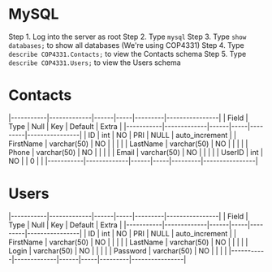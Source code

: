 
# MySQL

Step 1. Log into the server as root
Step 2. Type `mysql`
Step 3. Type `show databases;` to show all databases (We're using COP4331)
Step 4. Type `describe COP4331.Contacts;` to view the Contacts schema
Step 5. Type `describe COP4331.Users;` to view the Users schema

# Contacts

|-----------|-------------|------|-----|---------|----------------|
| Field     | Type        | Null | Key | Default | Extra          |
|-----------|-------------|------|-----|---------|----------------|
| ID        | int         | NO   | PRI | NULL    | auto_increment |
| FirstName | varchar(50) | NO   |     |         |                |
| LastName  | varchar(50) | NO   |     |         |                |
| Phone     | varchar(50) | NO   |     |         |                |
| Email     | varchar(50) | NO   |     |         |                |
| UserID    | int         | NO   |     | 0       |                |
|-----------|-------------|------|-----|---------|----------------|

# Users

|-----------|-------------|------|-----|---------|----------------|
| Field     | Type        | Null | Key | Default | Extra          |
|-----------|-------------|------|-----|---------|----------------|
| ID        | int         | NO   | PRI | NULL    | auto_increment |
| FirstName | varchar(50) | NO   |     |         |                |
| LastName  | varchar(50) | NO   |     |         |                |
| Login     | varchar(50) | NO   |     |         |                |
| Password  | varchar(50) | NO   |     |         |                |
|-----------|-------------|------|-----|---------|----------------|